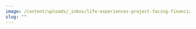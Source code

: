 ```yaml
---
image: /content/uploads/_inbox/life-experiences-project-facing-financial-shock.png
slug: ""
---
```

